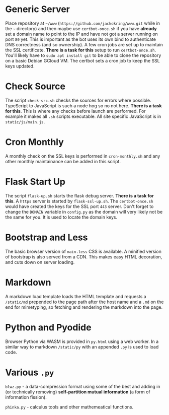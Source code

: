 # Generic Server

Place repository at `~/www` (`https://github.com/jackokring/www.git` while in the `~` directory) and then maybe use `certbot-once.sh` if you have **already** set a domain name to point to the IP and have not got a server running on port `80` yet. This is important as the bot uses its own bind to authenticate DNS correctness (and so ownership). A few cron jobs are set up to maintain the SSL certificate. **There is a task for this** setup to run `certbot-once.sh`. You'll likely have to `sudo apt install git` to be able to clone the repository on a basic Debian GCloud VM. The certbot sets a cron job to keep the SSL keys updated.

# Check Source

The script `check-src.sh` checks the sources for errors where possible. TypeScript to JavaScript is such a node hog so no not here. **There is a task for this**. This is where any checks before launch are performed. For example it makes all `.sh` scripts executable. All site specific JavaScript is in `static/js/main.js`.

# Cron Monthly

A monthly check on the SSL keys is performed in `cron-monthly.sh` and any other monthly maintainance can be added in this script.

# Flask Start Up

The script `flask-up.sh` starts the flask debug server. **There is a task for this**. A `https` server is started by `flask-ssl-up.sh`. The `certbot-once.sh` would have created the keys for the SSL port `443` server. Don't forget to change the `DOMAIN` variable in `config.py` as the domain will very likely not be the same for you. It is used to locate the domain keys.

# Bootstrap and Less

The basic browser version of `main.less` CSS is available. A minified version of bootstrap is also served from a CDN. This makes easy HTML decoration, and cuts down on server loading.

# Markdown

A markdown load template loads the HTML template and requests a `/static/md` prepended to the page path after the host name and a `.md` on the end for mimetyping, so fetching and rendering the markdown into the page.

# Python and Pyodide

Browser Python via WASM is provided in `py.html` using a web worker. In a similar way to markdown `/static/py` with an appended `.py` is used to load code.

# Various `.py`

`blwz.py` - a data-compression format using some of the best and adding in (or technically removing) **self-partition mutual information** (a form of information fission).

`phinka.py` - calculus tools and other mathemeatical functions.